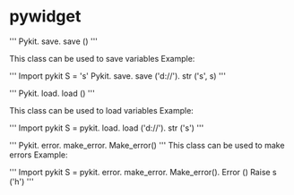 # pywidget
'''
Pykit. save. save ()
'''

This class can be used to save variables
Example:

'''
Import pykit
S = 's'
Pykit. save. save ('d://'). str ('s', s)
'''

'''
Pykit. load. load ()
'''

This class can be used to load variables
Example:

'''
Import pykit
S = pykit. load. load ('d://'). str ('s')
'''

'''
Pykit. error. make_error. Make_error()
'''
This class can be used to make errors
Example:

'''
Import pykit
S = pykit. error. make_error. Make_error(). Error ()
Raise s ('h')
'''
